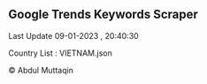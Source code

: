 

## Google Trends Keywords Scraper 
 
Last Update 09-01-2023 , 20:40:30

Country List :
VIETNAM.json



© Abdul Muttaqin 

